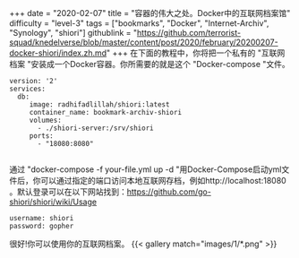+++
date = "2020-02-07"
title = "容器的伟大之处。Docker中的互联网档案馆"
difficulty = "level-3"
tags = ["bookmarks", "Docker", "Internet-Archiv", "Synology", "shiori"]
githublink = "https://github.com/terrorist-squad/knedelverse/blob/master/content/post/2020/february/20200207-docker-shiori/index.zh.md"
+++
在下面的教程中，你将把一个私有的 "互联网档案 "安装成一个Docker容器。你所需要的就是这个 "Docker-compose "文件。
```
version: '2'
services:
  db:
     image: radhifadlillah/shiori:latest
     container_name: bookmark-archiv-shiori
     volumes:
       - ./shiori-server:/srv/shiori
     ports:
       - "18080:8080"


```
通过 "docker-compose -f your-file.yml up -d "用Docker-Compose启动yml文件后，你可以通过指定的端口访问本地互联网存档，例如http://localhost:18080 。默认登录可以在以下网站找到：https://github.com/go-shiori/shiori/wiki/Usage
```
username: shiori
password: gopher

```
很好!你可以使用你的互联网档案。
{{< gallery match="images/1/*.png" >}}
